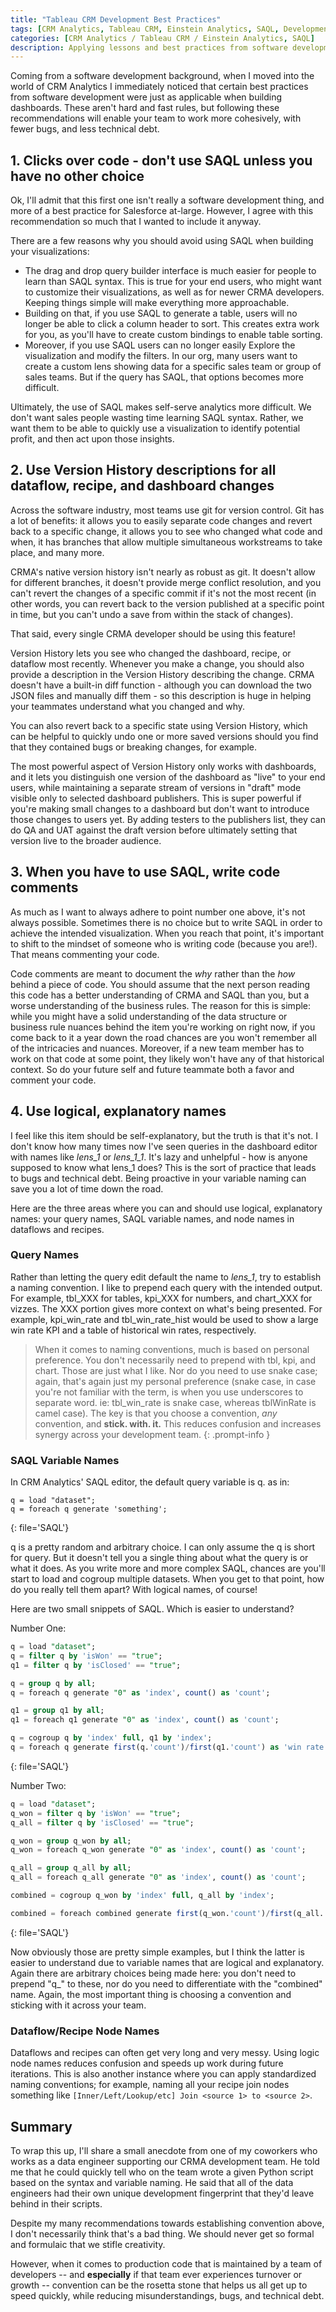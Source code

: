 ```yaml
---
title: "Tableau CRM Development Best Practices"
tags: [CRM Analytics, Tableau CRM, Einstein Analytics, SAQL, Development]
categories: [CRM Analytics / Tableau CRM / Einstein Analytics, SAQL]
description: Applying lessons and best practices from software development to Tableau CRM
---
```


Coming from a software development background, when I moved into the world of CRM Analytics I immediately noticed that certain best practices from software development were just as applicable when building dashboards.  These aren't hard and fast rules, but following these recommendations will enable your team to work more cohesively, with fewer bugs, and less technical debt.

## 1.  Clicks over code - don't use SAQL unless you have no other choice

Ok, I'll admit that this first one isn't really a software development thing, and more of a best practice for Salesforce at-large.  However, I agree with this recommendation so much that I wanted to include it anyway.

There are a few reasons why you should avoid using SAQL when building your visualizations:
-  The drag and drop query builder interface is much easier for people to learn than SAQL syntax.  This is true for your end users, who might want to customize their visualizations, as well as for newer CRMA developers.  Keeping things simple will make everything more approachable.
-  Building on that, if you use SAQL to generate a table, users will no longer be able to click a column header to sort.  This creates extra work for you, as you'll have to create custom bindings to enable table sorting.
- Moreover, if you use SAQL users can no longer easily Explore the visualization and modify the filters.  In our org, many users want to create a custom lens showing data for a specific sales team or group of sales teams.  But if the query has SAQL, that options becomes more difficult.

Ultimately, the use of SAQL makes self-serve analytics more difficult.  We don't want sales people wasting time learning SAQL syntax.  Rather, we want them to be able to quickly use a visualization to identify potential profit, and then act upon those insights.

## 2.  Use Version History descriptions for all dataflow, recipe, and dashboard changes

Across the software industry, most teams use git for version control.  Git has a lot of benefits: it allows you to easily separate code changes and revert back to a specific change, it allows you to see who changed what code and when, it has branches that allow multiple simultaneous workstreams to take place, and many more.

CRMA's native version history isn't nearly as robust as git.  It doesn't allow for different branches, it doesn't provide merge conflict resolution, and you can't revert the changes of a specific commit if it's not the most recent (in other words, you can revert back to the version published at a specific point in time, but you can't undo a save from within the stack of changes).

That said, every single CRMA developer should be using this feature!

Version History lets you see who changed the dashboard, recipe, or dataflow most recently.  Whenever you make a change, you should also provide a description in the Version History describing the change.  CRMA doesn't have a built-in diff function - although you can download the two JSON files and manually diff them - so this description is huge in helping your teammates understand what you changed and why.

You can also revert back to a specific state using Version History, which can be helpful to quickly undo one or more saved versions should you find that they contained bugs or breaking changes, for example.

The most powerful aspect of Version History only works with dashboards, and it lets you distinguish one version of the dashboard as "live" to your end users, while maintaining a separate stream of versions in "draft" mode visible only to selected dashboard publishers.  This is super powerful if you're making small changes to a dashboard but don't want to introduce those changes to users yet.  By adding testers to the publishers list, they can do QA and UAT against the draft version before ultimately setting that version live to the broader audience.

## 3.  When you have to use SAQL, write code comments

As much as I want to always adhere to point number one above, it's not always possible.  Sometimes there is no choice but to write SAQL in order to achieve the intended visualization.  When you reach that point, it's important to shift to the mindset of someone who is writing code (because you are!).  That means commenting your code.

Code comments are meant to document the *why* rather than the *how* behind a piece of code.  You should assume that the next person reading this code has a better understanding of CRMA and SAQL than you, but a worse understanding of the business rules.  The reason for this is simple: while you might have a solid understanding of the data structure or business rule nuances behind the item you're working on right now, if you come back to it a year down the road chances are you won't remember all of the intricacies and nuances.  Moreover, if a new team member has to work on that code at some point, they likely won't have any of that historical context.  So do your future self and future teammate both a favor and comment your code.

## 4.  Use logical, explanatory names

I feel like this item should be self-explanatory, but the truth is that it's not.  I don't know how many times now I've seen queries in the dashboard editor with names like *lens_1* or *lens_1_1*.  It's lazy and unhelpful - how is anyone supposed to know what lens_1 does?  This is the sort of practice that leads to bugs and technical debt.  Being proactive in your variable naming can save you a lot of time down the road.

Here are the three areas where you can and should use logical, explanatory names: your query names, SAQL variable names, and node names in dataflows and recipes.

### Query Names
Rather than letting the query edit default the name to *lens_1*, try to establish a naming convention.  I like to prepend each query with the intended output.  For example, tbl_XXX for tables, kpi_XXX for numbers, and chart_XXX for vizzes.  The XXX portion gives more context on what's being presented.  For example, kpi_win_rate and tbl_win_rate_hist would be used to show a large win rate KPI and a table of historical win rates, respectively.

> When it comes to naming conventions, much is based on personal preference.  You don't necessarily need to prepend with tbl, kpi, and chart.  Those are just what I like.  Nor do you need to use snake case; again, that's again just my personal preference (snake case, in case you're not familiar with the term, is when you use underscores to separate word.  ie: tbl_win_rate is snake case, whereas tblWinRate is camel case).  The key is that you choose a convention, *any* convention, and **stick. with. it.**  This reduces confusion and increases synergy across your development team.
{: .prompt-info }

### SAQL Variable Names
In CRM Analytics' SAQL editor, the default query variable is q.  as in:
```
q = load "dataset";
q = foreach q generate 'something';
```
{: file='SAQL'}

q is a pretty random and arbitrary choice.  I can only assume the q is short for query.  But it doesn't tell you a single thing about what the query is or what it does.  As you write more and more complex SAQL, chances are you'll start to load and cogroup multiple datasets.  When you get to that point, how do you really tell them apart?  With logical names, of course!

Here are two small snippets of SAQL.  Which is easier to understand?

Number One:
```sql
q = load "dataset";
q = filter q by 'isWon' == "true";
q1 = filter q by 'isClosed' == "true";

q = group q by all;
q = foreach q generate "0" as 'index', count() as 'count';

q1 = group q1 by all;
q1 = foreach q1 generate "0" as 'index', count() as 'count';

q = cogroup q by 'index' full, q1 by 'index';
q = foreach q generate first(q.'count')/first(q1.'count') as 'win rate';
```
{: file='SAQL'}

Number Two:
```sql
q = load "dataset";
q_won = filter q by 'isWon' == "true";
q_all = filter q by 'isClosed' == "true";

q_won = group q_won by all;
q_won = foreach q_won generate "0" as 'index', count() as 'count';

q_all = group q_all by all;
q_all = foreach q_all generate "0" as 'index', count() as 'count';

combined = cogroup q_won by 'index' full, q_all by 'index';

combined = foreach combined generate first(q_won.'count')/first(q_all.'count') as 'win rate';
```
{: file='SAQL'}

Now obviously those are pretty simple examples, but I think the latter is easier to understand due to variable names that are logical and explanatory.  Again there are arbitrary choices being made here: you don't need to prepend "q_" to these, nor do you need to differentiate with the "combined" name.  Again, the most important thing is choosing a convention and sticking with it across your team.

### Dataflow/Recipe Node Names

Dataflows and recipes can often get very long and very messy.  Using logic node names reduces confusion and speeds up work during future iterations.  This is also another instance where you can apply standardized naming conventions; for example, naming all your recipe join nodes something like `[Inner/Left/Lookup/etc] Join <source 1> to <source 2>`.

## Summary

To wrap this up, I'll share a small anecdote from one of my coworkers who works as a data engineer supporting our CRMA development team.  He told me that he could quickly tell who on the team wrote a given Python script based on the syntax and variable naming.  He said that all of the data engineers had their own unique development fingerprint that they'd leave behind in their scripts.

Despite my many recommendations towards establishing convention above, I don't necessarily think that's a bad thing.  We should never get so formal and formulaic that we stifle creativity.

However, when it comes to production code that is maintained by a team of developers -- and **especially** if that team ever experiences turnover or growth -- convention can be the rosetta stone that helps us all get up to speed quickly, while reducing misunderstandings, bugs, and technical debt.